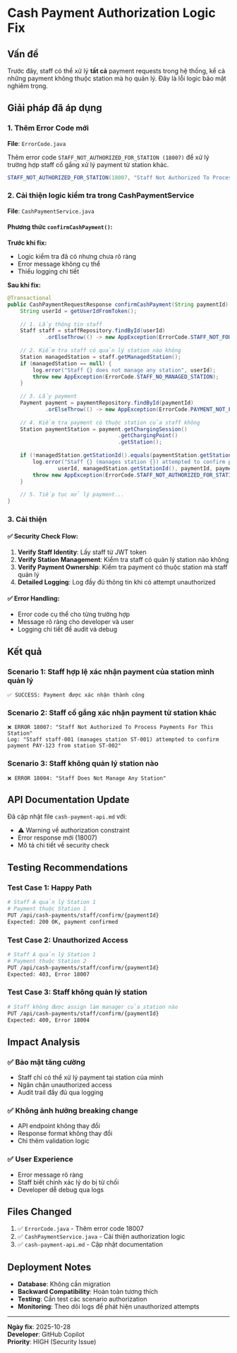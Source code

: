 # Cash Payment Authorization Logic Fix

## Vấn đề
Trước đây, staff có thể xử lý **tất cả** payment requests trong hệ thống, kể cả những payment không thuộc station mà họ quản lý. Đây là lỗi logic bảo mật nghiêm trọng.

## Giải pháp đã áp dụng

### 1. Thêm Error Code mới
**File**: `ErrorCode.java`

Thêm error code `STAFF_NOT_AUTHORIZED_FOR_STATION (18007)` để xử lý trường hợp staff cố gắng xử lý payment từ station khác.

```java
STAFF_NOT_AUTHORIZED_FOR_STATION(18007, "Staff Not Authorized To Process Payments For This Station")
```

### 2. Cải thiện logic kiểm tra trong CashPaymentService
**File**: `CashPaymentService.java`

#### Phương thức `confirmCashPayment()`:

**Trước khi fix:**
- Logic kiểm tra đã có nhưng chưa rõ ràng
- Error message không cụ thể
- Thiếu logging chi tiết

**Sau khi fix:**
```java
@Transactional
public CashPaymentRequestResponse confirmCashPayment(String paymentId) {
    String userId = getUserIdFromToken();
    
    // 1. Lấy thông tin staff
    Staff staff = staffRepository.findById(userId)
            .orElseThrow(() -> new AppException(ErrorCode.STAFF_NOT_FOUND));
    
    // 2. Kiểm tra staff có quản lý station nào không
    Station managedStation = staff.getManagedStation();
    if (managedStation == null) {
        log.error("Staff {} does not manage any station", userId);
        throw new AppException(ErrorCode.STAFF_NO_MANAGED_STATION);
    }
    
    // 3. Lấy payment
    Payment payment = paymentRepository.findById(paymentId)
            .orElseThrow(() -> new AppException(ErrorCode.PAYMENT_NOT_FOUND));
    
    // 4. Kiểm tra payment có thuộc station của staff không
    Station paymentStation = payment.getChargingSession()
                                   .getChargingPoint()
                                   .getStation();
    
    if (!managedStation.getStationId().equals(paymentStation.getStationId())) {
        log.error("Staff {} (manages station {}) attempted to confirm payment {} from station {}",
                userId, managedStation.getStationId(), paymentId, paymentStation.getStationId());
        throw new AppException(ErrorCode.STAFF_NOT_AUTHORIZED_FOR_STATION);
    }
    
    // 5. Tiếp tục xử lý payment...
}
```

### 3. Cải thiện

#### ✅ Security Check Flow:
1. **Verify Staff Identity**: Lấy staff từ JWT token
2. **Verify Station Management**: Kiểm tra staff có quản lý station nào không
3. **Verify Payment Ownership**: Kiểm tra payment có thuộc station mà staff quản lý
4. **Detailed Logging**: Log đầy đủ thông tin khi có attempt unauthorized

#### ✅ Error Handling:
- Error code cụ thể cho từng trường hợp
- Message rõ ràng cho developer và user
- Logging chi tiết để audit và debug

## Kết quả

### Scenario 1: Staff hợp lệ xác nhận payment của station mình quản lý
```
✅ SUCCESS: Payment được xác nhận thành công
```

### Scenario 2: Staff cố gắng xác nhận payment từ station khác
```
❌ ERROR 18007: "Staff Not Authorized To Process Payments For This Station"
Log: "Staff staff-001 (manages station ST-001) attempted to confirm payment PAY-123 from station ST-002"
```

### Scenario 3: Staff không quản lý station nào
```
❌ ERROR 18004: "Staff Does Not Manage Any Station"
```

## API Documentation Update

Đã cập nhật file `cash-payment-api.md` với:
- ⚠️ Warning về authorization constraint
- Error response mới (18007)
- Mô tả chi tiết về security check

## Testing Recommendations

### Test Case 1: Happy Path
```bash
# Staff A quản lý Station 1
# Payment thuộc Station 1
PUT /api/cash-payments/staff/confirm/{paymentId}
Expected: 200 OK, payment confirmed
```

### Test Case 2: Unauthorized Access
```bash
# Staff A quản lý Station 1
# Payment thuộc Station 2
PUT /api/cash-payments/staff/confirm/{paymentId}
Expected: 403, Error 18007
```

### Test Case 3: Staff không quản lý station
```bash
# Staff không được assign làm manager của station nào
PUT /api/cash-payments/staff/confirm/{paymentId}
Expected: 400, Error 18004
```

## Impact Analysis

### ✅ Bảo mật tăng cường
- Staff chỉ có thể xử lý payment tại station của mình
- Ngăn chặn unauthorized access
- Audit trail đầy đủ qua logging

### ✅ Không ảnh hưởng breaking change
- API endpoint không thay đổi
- Response format không thay đổi
- Chỉ thêm validation logic

### ✅ User Experience
- Error message rõ ràng
- Staff biết chính xác lý do bị từ chối
- Developer dễ debug qua logs

## Files Changed

1. ✅ `ErrorCode.java` - Thêm error code 18007
2. ✅ `CashPaymentService.java` - Cải thiện authorization logic
3. ✅ `cash-payment-api.md` - Cập nhật documentation

## Deployment Notes

- **Database**: Không cần migration
- **Backward Compatibility**: Hoàn toàn tương thích
- **Testing**: Cần test các scenario authorization
- **Monitoring**: Theo dõi logs để phát hiện unauthorized attempts

---

**Ngày fix**: 2025-10-28  
**Developer**: GitHub Copilot  
**Priority**: HIGH (Security Issue)

